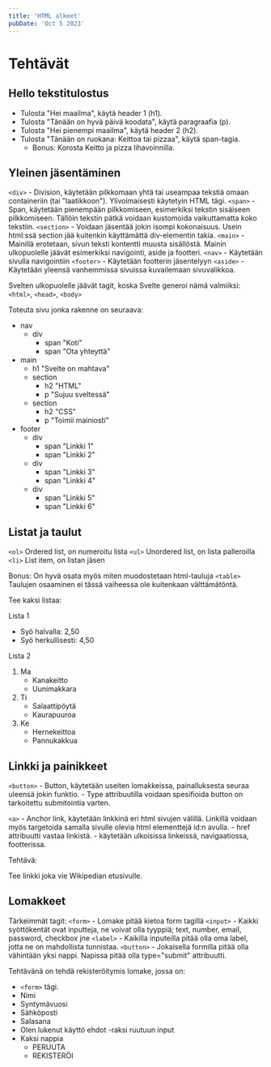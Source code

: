 ```yaml
---
title: 'HTML alkeet'
pubDate: 'Oct 5 2023'
---
```


# Tehtävät

## Hello tekstitulostus

- Tulosta "Hei maailma", käytä header 1 (h1).
- Tulosta "Tänään on hyvä päivä koodata", käytä paragraafia (p).
- Tulosta "Hei pienempi maailma", käytä header 2 (h2).
- Tulosta "Tänään on ruokana: Keittoa tai pizzaa", käytä span-tagia.
    - Bonus: Korosta Keitto ja pizza lihavoinnilla.

## Yleinen jäsentäminen
    
`<div>` - Division, käytetään pilkkomaan yhtä tai useampaa tekstiä omaan containeriin (tai "laatikkoon"). Ylivoimaisesti käytetyin HTML tägi.
`<span>` - Span, käytetään pienempään pilkkomiseen, esimerkiksi tekstin sisäiseen pilkkomiseen. Tällöin tekstin pätkä voidaan kustomoida vaikuttamatta koko tekstiin.
`<section>` - Voidaan jäsentää jokin isompi kokonaisuus. Usein html:ssä section jää kuitenkin käyttämättä div-elementin takia.
`<main>` - Mainillä erotetaan, sivun teksti kontentti muusta sisällöstä. Mainin ulkopuolelle jäävät esimerkiksi navigointi, aside ja footteri.
`<nav>` - Käytetään sivulla navigointiin
`<footer>` - Käytetään footterin jäsentelyyn
`<aside>` - Käytetään yleensä vanhemmissa sivuissa kuvailemaan sivuvalikkoa.

Svelten ulkopuolelle jäävät tagit, koska Svelte generoi nämä valmiiksi:
`<html>`, `<head>`, `<body>`

Toteuta sivu jonka rakenne on seuraava:

- nav
    - div
        - span
            "Koti"
        - span
            "Ota yhteyttä"
- main
    - h1
        "Svelte on mahtava"
    - section
        - h2
            "HTML"
        - p
            "Sujuu sveltessä"
    - section
        - h2
            "CSS"
        - p
            "Toimii mainiosti"
- footer
    - div
        - span
            "Linkki 1"
        - span
            "Linkki 2"
    - div
        - span
            "Linkki 3"
        - span
            "Linkki 4"
    - div
        - span
            "Linkki 5"
        - span
            "Linkki 6"

## Listat ja taulut

`<ol>` Ordered list, on numeroitu lista
`<ul>` Unordered list, on lista palleroilla
`<li>` List item, on listan jäsen

Bonus: On hyvä osata myös miten muodostetaan html-tauluja `<table>`
Taulujen osaaminen ei tässä vaiheessa ole kuitenkaan välttämätöntä.

Tee kaksi listaa:

Lista 1
* Syö halvalla: 2,50
* Syö herkullisesti: 4,50

Lista 2
1. Ma
    * Kanakeitto
    * Uunimakkara
2. Ti
    * Salaattipöytä
    * Kaurapuuroa
3. Ke
    * Hernekeittoa
    * Pannukakkua

## Linkki ja painikkeet

`<button>`    - Button, käytetään useiten lomakkeissa, painalluksesta seuraa uleensä jokin funktio.
            - Type attribuutilla voidaan spesifioida button on tarkoitettu submitointia varten.
    
`<a>`          - Anchor link, käytetään linkkinä eri html sivujen välillä. Linkillä voidaan myös targetoida samalla sivulle olevia html elementtejä id:n avulla.
            - href attribuutti vastaa linkistä.
            - käytetään ulkoisissa linkeissä, navigaatiossa, footterissa.

Tehtävä:

Tee linkki joka vie Wikipedian etusivulle.

## Lomakkeet

Tärkeimmät tagit:
`<form>` - Lomake pitää kietoa form tagillä
`<input>` - Kaikki syöttökentät ovat inputteja, ne voivat olla tyyppiä; text, number, email, password, checkbox jne
`<label>` - Kaikilla inputeilla pitää olla oma label, jotta ne on mahdollista tunnistaa.
`<button>` - Jokaisella formilla pitää olla vähintään yksi nappi. Napissa pitää olla type="submit" attribuutti.

Tehtävänä on tehdä rekisteröitymis lomake, jossa on:
- `<form>` tägi.
- Nimi
- Syntymävuosi
- Sähköposti
- Salasana
- Olen lukenut käyttö ehdot -raksi ruutuun input
- Kaksi nappia
    - PERUUTA
    - REKISTERÖI